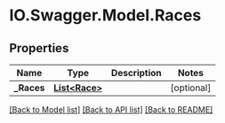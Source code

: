 # IO.Swagger.Model.Races
## Properties

Name | Type | Description | Notes
------------ | ------------- | ------------- | -------------
**_Races** | [**List&lt;Race&gt;**](Race.md) |  | [optional] 

[[Back to Model list]](../README.md#documentation-for-models) [[Back to API list]](../README.md#documentation-for-api-endpoints) [[Back to README]](../README.md)

